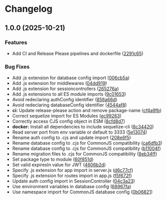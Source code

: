 # Changelog

## 1.0.0 (2025-10-21)


### Features

* Add CI and Release Please pipelines and dockerfile ([2291c65](https://github.com/Gravity22222/ToDoList-backend-NodeJS/commit/2291c652fb1cd238920a2aa4a0aef6ee963c4274))


### Bug Fixes

* Add .js extension for database config import ([006cb5a](https://github.com/Gravity22222/ToDoList-backend-NodeJS/commit/006cb5a4753e86a4c711b5ce3e880b736a1f3653))
* Add .js extension for middlewares ([04dd919](https://github.com/Gravity22222/ToDoList-backend-NodeJS/commit/04dd919a8dc8103c72705ba809c1ef944929dd7e))
* Add .js extension for sessioncontrollers ([265276a](https://github.com/Gravity22222/ToDoList-backend-NodeJS/commit/265276a7467a92ed24a7872ca16f441657d928bc))
* Add .js extensions to all ES module imports ([9c01653](https://github.com/Gravity22222/ToDoList-backend-NodeJS/commit/9c0165391a5309c2d42161ad26454e4ad748eb0e))
* Avoid redeclaring authConfig identifier ([856a66d](https://github.com/Gravity22222/ToDoList-backend-NodeJS/commit/856a66d6904f87b9d34e6dd41051706fdff92cf1))
* Avoid redeclaring databaseConfig identifier ([4544af8](https://github.com/Gravity22222/ToDoList-backend-NodeJS/commit/4544af8eb58cf3c063d6ee6690052b3e2b182f5e))
* **ci:** Update release-please action and remove package-name ([cf4a9fb](https://github.com/Gravity22222/ToDoList-backend-NodeJS/commit/cf4a9fb7b27a1fe815a652c8bd31f3c55a2ed690))
* Correct sequelize import for ES Modules ([ec99263](https://github.com/Gravity22222/ToDoList-backend-NodeJS/commit/ec9926318b351437a87d9fb818a7ae5be9c74030))
* Correctly access CJS config object in ESM ([8cfd8d7](https://github.com/Gravity22222/ToDoList-backend-NodeJS/commit/8cfd8d71fcce8ca8b1f8584342e514ae3dfab8e2))
* **docker:** Install all dependencies to include sequelize-cli ([8c34420](https://github.com/Gravity22222/ToDoList-backend-NodeJS/commit/8c344205e7301ef9a509dbee0992de8d6cb0951f))
* Read server port from env variable or default to 3333 ([5e13074](https://github.com/Gravity22222/ToDoList-backend-NodeJS/commit/5e130746a13d303a729a88ed834011cc02db3002))
* Rename auth config to .cjs and update import ([208e6f5](https://github.com/Gravity22222/ToDoList-backend-NodeJS/commit/208e6f599b55406808353d6e0946e4a89e14c5a4))
* Rename database config to .cjs for CommonJS compatibility ([ca6dfb3](https://github.com/Gravity22222/ToDoList-backend-NodeJS/commit/ca6dfb342735ec85bf8ec10766c7b8e1d29876d3))
* Rename database config to .cjs for CommonJS compatibility ([b11004f](https://github.com/Gravity22222/ToDoList-backend-NodeJS/commit/b11004f9c2be36778a9598ffd0d9c0176e44fef0))
* Rename migration files to .cjs for CommonJS compatibility ([8eb34ff](https://github.com/Gravity22222/ToDoList-backend-NodeJS/commit/8eb34ff1f0160d5330edb208deaa2549ecb27ea0))
* Set package type to module ([60f851d](https://github.com/Gravity22222/ToDoList-backend-NodeJS/commit/60f851d57d7cb6ceb9e87d37897ab7dbd4faf6f8))
* Set valid expiresIn value for JWT ([4606b2d](https://github.com/Gravity22222/ToDoList-backend-NodeJS/commit/4606b2d4e8e1f0fb53e04c5da9396ff330a6b642))
* Specify .js extension for app import in server.js ([d6c77cf](https://github.com/Gravity22222/ToDoList-backend-NodeJS/commit/d6c77cf37bd9eeb235d896563054eb82d5988e9c))
* Specify .js extension for routes import in app.js ([f5f672f](https://github.com/Gravity22222/ToDoList-backend-NodeJS/commit/f5f672f78503b4b9300926225202c33f3b66c692))
* Update auth config import in SessionController ([04c3a23](https://github.com/Gravity22222/ToDoList-backend-NodeJS/commit/04c3a2352f7ed0eddd6d21df0d9887d77eaca974))
* Use environment variables in database config ([68967fa](https://github.com/Gravity22222/ToDoList-backend-NodeJS/commit/68967fad9a4ab154b3d1a814adb82cbd7258f66b))
* Use namespace import for CommonJS database config ([0b06821](https://github.com/Gravity22222/ToDoList-backend-NodeJS/commit/0b068216d2cdc4419ae1ee323571b5dfca69fc56))
